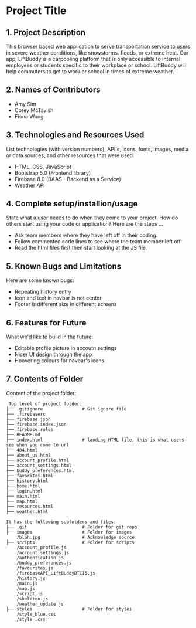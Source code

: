 # Project Title

## 1. Project Description

This browser based web application to serve transportation service to users in severe weather conditions, like snowstorms. floods, or extreme heat. Our app, LiftBuddy is a carpooling platform that is only accessible to internal employees or students specific to their workplace or school. LiftBuddy will help commuters to get to work or school in times of extreme weather.

## 2. Names of Contributors

* Amy Sim
* Corey McTavish
* Fiona Wong

## 3. Technologies and Resources Used

List technologies (with version numbers), API's, icons, fonts, images, media or data sources, and other resources that were used.

- HTML, CSS, JavaScript
- Bootstrap 5.0 (Frontend library)
- Firebase 8.0 (BAAS - Backend as a Service)
- Weather API 

## 4. Complete setup/installion/usage

State what a user needs to do when they come to your project. How do others start using your code or application?
Here are the steps ...

- Ask team members where they have left off in their coding. 
- Follow commented code lines to see where the team member left off. 
- Read the html files first then start looking at the JS file. 

## 5. Known Bugs and Limitations

Here are some known bugs:

- Repeating history entry
- Icon and text in navbar is not center 
- Footer is different size in different screens

## 6. Features for Future

What we'd like to build in the future:

- Editable profile picture in accoutn settings 
- Nicer UI design through the app
- Hoovering colours for navbar's icons

## 7. Contents of Folder

Content of the project folder:

```
 Top level of project folder:
├── .gitignore               # Git ignore file
├── .firebaserc                
├── firebase.json                
├── firebase.index.json                
├── firebase.rules                
├── README.md
├── index.html               # landing HTML file, this is what users see when you come to url
├── 404.html
├── about_us.html
├── account_profile.html
├── account_settings.html
├── buddy_preferences.html
├── favorites.html
├── history.html
├── home.html
├── login.html
├── main.html
├── map.html
├── resources.html
├── weather.html

It has the following subfolders and files:
├── .git                     # Folder for git repo
├── images                   # Folder for images
    /blah.jpg                # Acknowledge source
├── scripts                  # Folder for scripts
    /account_profile.js
    /account_settings.js
    /authentication.js
    /buddy_preferences.js
    /favourites.js
    /firebaseAPI_LiftBuddyDTC15.js
    /history.js
    /main.js
    /map.js
    /script.js
    /skeleton.js
    /weather_update.js
├── styles                   # Folder for styles
    /style_blue.css
    /style_.css



```
